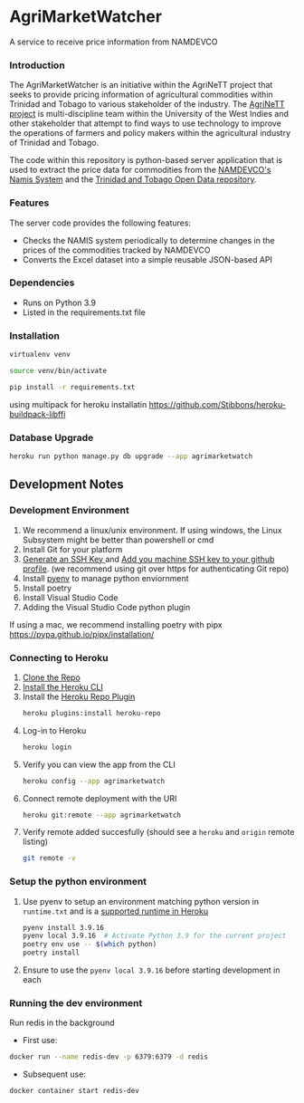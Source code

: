 # AgriMarketWatcher
A service to receive price information from NAMDEVCO

### Introduction

The AgriMarketWatcher is an initiative within the AgriNeTT project that seeks to provide pricing information of 
agricultural commodities within Trinidad and Tobago to various stakeholder of the industry. 
The [AgriNeTT project](http://sta.uwi.edu/agrinett/) is multi-discipline team within the 
University of the West Indies and other stakeholder that attempt to find ways to use technology to 
improve the operations of farmers and policy makers within the agricultural industry of Trinidad and Tobago.

The code within this repository is python-based server application that is used to extract the price data for 
commodities from the [NAMDEVCO's Namis System](http://www.namistt.com/) and 
the [Trinidad and Tobago Open Data repository](http://data.tt/).

### Features

The server code provides the following features:
* Checks the NAMIS system periodically to determine changes in the prices of the commodities tracked by NAMDEVCO
* Converts the Excel dataset into a simple reusable JSON-based API 


### Dependencies
* Runs on Python 3.9
* Listed in the requirements.txt file

### Installation

```bash
virtualenv venv
```

```bash
source venv/bin/activate
```

```bash
pip install -r requirements.txt
```


using multipack for heroku installatin
https://github.com/Stibbons/heroku-buildpack-libffi


### Database Upgrade

```bash
heroku run python manage.py db upgrade --app agrimarketwatch
```


## Development Notes
### Development Environment
1. We recommend a linux/unix environment. If using windows, the Linux Subsystem might be better than powershell or cmd
2. Install Git for your platform
3. [Generate an SSH Key ](https://docs.github.com/en/authentication/connecting-to-github-with-ssh/generating-a-new-ssh-key-and-adding-it-to-the-ssh-agent)and [Add you machine SSH key to your github profile](https://docs.github.com/en/authentication/connecting-to-github-with-ssh/adding-a-new-ssh-key-to-your-github-account). (we recommend using git over https for authenticating Git repo)
4. Install [pyenv](https://github.com/pyenv/pyenv) to manage python enviornment
5. Install poetry
6. Install Visual Studio Code
7. Adding the Visual Studio Code python plugin


If using a mac, we recommend installing poetry with pipx
https://pypa.github.io/pipx/installation/

### Connecting to Heroku
1. [Clone the Repo](https://github.com/uwidcit/AgriMarketWatcher)
2. [Install the Heroku CLI](https://devcenter.heroku.com/articles/heroku-cli)
3. Install the [Heroku Repo Plugin](https://github.com/heroku/heroku-repo)
   ```bash
   heroku plugins:install heroku-repo
   ```
4. Log-in to Heroku 
   ```bash
   heroku login
   ```
5. Verify you can view the app from the CLI
   ```bash
   heroku config --app agrimarketwatch
   ```
6. Connect remote deployment with the URI
   ```bash
   heroku git:remote --app agrimarketwatch
   ```
7. Verify remote added succesfully (should see a `heroku` and `origin` remote listing)
   ```bash
   git remote -v
   ```

### Setup the python environment
1. Use pyenv to setup an environment matching python version in `runtime.txt` and is a [supported runtime in Heroku](https://devcenter.heroku.com/articles/python-support#supported-runtimes)
   ```bash
   pyenv install 3.9.16
   pyenv local 3.9.16  # Activate Python 3.9 for the current project
   poetry env use -- $(which python)
   poetry install
   ```
2. Ensure to use the `pyenv local 3.9.16` before starting development in each 


### Running the dev environment
Run redis in the background
* First use:
```bash
docker run --name redis-dev -p 6379:6379 -d redis
```
* Subsequent use:
```bash
docker container start redis-dev
```